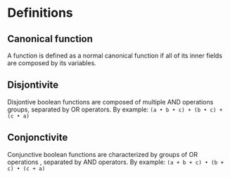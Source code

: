 # Definitions
## Canonical function
A function is defined as a normal canonical function if all of its inner fields are composed by its variables.

## Disjontivite
Disjontive boolean functions are composed of multiple AND operations groups, separated by OR operators. By example: ``(a • b • c) + (b • c) + (c • a)``

## Conjonctivite
Conjunctive boolean functions are characterized by groups of OR operations , separated by AND operators. By example: ``(a + b + c) • (b + c) • (c + a)``
